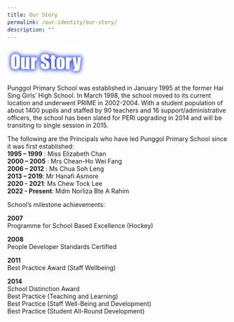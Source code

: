```yaml
---
title: Our Story
permalink: /our-identity/our-story/
description: ""
---
```

<img src="/images/our-story.png" 
     style="width:35%">

Punggol Primary School was established in January 1995 at the former Hai Sing Girls’ High School. In March 1998, the school moved to its current location and underwent PRIME in 2002-2004. With a student population of about 1400 pupils and staffed by 90 teachers and 16 support/administrative officers, the school has been slated for PERI upgrading in 2014 and will be transiting to single session in 2015.

The following are the Principals who have led Punggol Primary School since it was first established:    
**1995 – 1999** : Miss Elizabeth Chan  
**2000 – 2005** : Mrs Chean-Ho Wei Fang  
**2006 – 2012** : Ms Chua Soh Leng   
**2013 – 2019**: Mr Hanafi Asmore   
**2020 - 2021**: Ms Chew Tock Lee   
**2022 - Present**: Mdm Norliza Bte A Rahim

  

School’s milestone achievements:

  

**2007**   
Programme for School Based Excellence (Hockey)

  

**2008**   
People Developer Standards Certified

  

**2011**   
Best Practice Award (Staff Wellbeing)

  

**2014**   
School Distinction Award   
Best Practice (Teaching and Learning)   
Best Practice (Staff Well-Being and Development)   
Best Practice (Student All-Round Development)